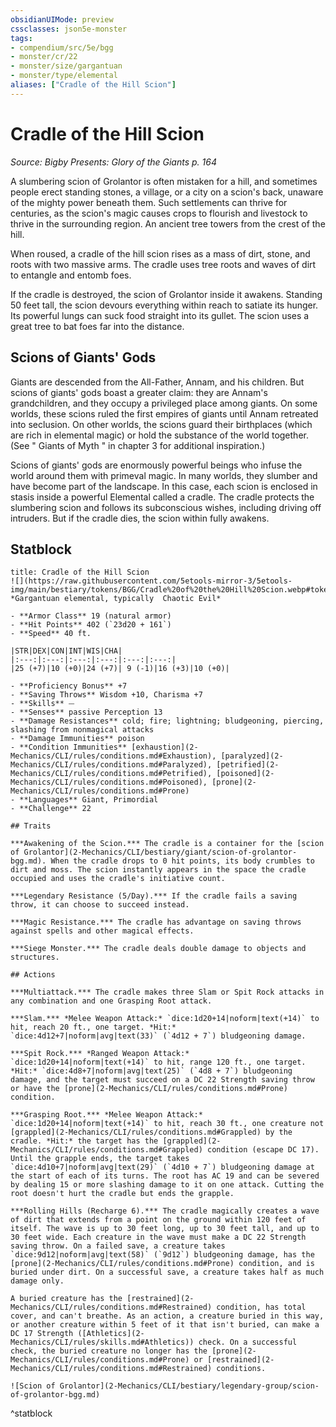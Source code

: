 ```yaml
---
obsidianUIMode: preview
cssclasses: json5e-monster
tags:
- compendium/src/5e/bgg
- monster/cr/22
- monster/size/gargantuan
- monster/type/elemental
aliases: ["Cradle of the Hill Scion"]
---
```

# Cradle of the Hill Scion
*Source: Bigby Presents: Glory of the Giants p. 164*  

A slumbering scion of Grolantor is often mistaken for a hill, and sometimes people erect standing stones, a village, or a city on a scion's back, unaware of the mighty power beneath them. Such settlements can thrive for centuries, as the scion's magic causes crops to flourish and livestock to thrive in the surrounding region. An ancient tree towers from the crest of the hill.

When roused, a cradle of the hill scion rises as a mass of dirt, stone, and roots with two massive arms. The cradle uses tree roots and waves of dirt to entangle and entomb foes.

If the cradle is destroyed, the scion of Grolantor inside it awakens. Standing 50 feet tall, the scion devours everything within reach to satiate its hunger. Its powerful lungs can suck food straight into its gullet. The scion uses a great tree to bat foes far into the distance.

## Scions of Giants' Gods

Giants are descended from the All-Father, Annam, and his children. But scions of giants' gods boast a greater claim: they are Annam's grandchildren, and they occupy a privileged place among giants. On some worlds, these scions ruled the first empires of giants until Annam retreated into seclusion. On other worlds, the scions guard their birthplaces (which are rich in elemental magic) or hold the substance of the world together. (See " Giants of Myth " in chapter 3 for additional inspiration.)

Scions of giants' gods are enormously powerful beings who infuse the world around them with primeval magic. In many worlds, they slumber and have become part of the landscape. In this case, each scion is enclosed in stasis inside a powerful Elemental called a cradle. The cradle protects the slumbering scion and follows its subconscious wishes, including driving off intruders. But if the cradle dies, the scion within fully awakens.

## Statblock

```ad-statblock
title: Cradle of the Hill Scion
![](https://raw.githubusercontent.com/5etools-mirror-3/5etools-img/main/bestiary/tokens/BGG/Cradle%20of%20the%20Hill%20Scion.webp#token)
*Gargantuan elemental, typically  Chaotic Evil*

- **Armor Class** 19 (natural armor)
- **Hit Points** 402 (`23d20 + 161`)
- **Speed** 40 ft.

|STR|DEX|CON|INT|WIS|CHA|
|:---:|:---:|:---:|:---:|:---:|:---:|
|25 (+7)|10 (+0)|24 (+7)| 9 (-1)|16 (+3)|10 (+0)|

- **Proficiency Bonus** +7
- **Saving Throws** Wisdom +10, Charisma +7
- **Skills** ⏤
- **Senses** passive Perception 13
- **Damage Resistances** cold; fire; lightning; bludgeoning, piercing, slashing from nonmagical attacks
- **Damage Immunities** poison
- **Condition Immunities** [exhaustion](2-Mechanics/CLI/rules/conditions.md#Exhaustion), [paralyzed](2-Mechanics/CLI/rules/conditions.md#Paralyzed), [petrified](2-Mechanics/CLI/rules/conditions.md#Petrified), [poisoned](2-Mechanics/CLI/rules/conditions.md#Poisoned), [prone](2-Mechanics/CLI/rules/conditions.md#Prone)
- **Languages** Giant, Primordial
- **Challenge** 22

## Traits

***Awakening of the Scion.*** The cradle is a container for the [scion of Grolantor](2-Mechanics/CLI/bestiary/giant/scion-of-grolantor-bgg.md). When the cradle drops to 0 hit points, its body crumbles to dirt and moss. The scion instantly appears in the space the cradle occupied and uses the cradle's initiative count.

***Legendary Resistance (5/Day).*** If the cradle fails a saving throw, it can choose to succeed instead.

***Magic Resistance.*** The cradle has advantage on saving throws against spells and other magical effects.

***Siege Monster.*** The cradle deals double damage to objects and structures.

## Actions

***Multiattack.*** The cradle makes three Slam or Spit Rock attacks in any combination and one Grasping Root attack.

***Slam.*** *Melee Weapon Attack:* `dice:1d20+14|noform|text(+14)` to hit, reach 20 ft., one target. *Hit:* `dice:4d12+7|noform|avg|text(33)` (`4d12 + 7`) bludgeoning damage.

***Spit Rock.*** *Ranged Weapon Attack:* `dice:1d20+14|noform|text(+14)` to hit, range 120 ft., one target. *Hit:* `dice:4d8+7|noform|avg|text(25)` (`4d8 + 7`) bludgeoning damage, and the target must succeed on a DC 22 Strength saving throw or have the [prone](2-Mechanics/CLI/rules/conditions.md#Prone) condition.

***Grasping Root.*** *Melee Weapon Attack:* `dice:1d20+14|noform|text(+14)` to hit, reach 30 ft., one creature not [grappled](2-Mechanics/CLI/rules/conditions.md#Grappled) by the cradle. *Hit:* the target has the [grappled](2-Mechanics/CLI/rules/conditions.md#Grappled) condition (escape DC 17). Until the grapple ends, the target takes `dice:4d10+7|noform|avg|text(29)` (`4d10 + 7`) bludgeoning damage at the start of each of its turns. The root has AC 19 and can be severed by dealing 15 or more slashing damage to it on one attack. Cutting the root doesn't hurt the cradle but ends the grapple.

***Rolling Hills (Recharge 6).*** The cradle magically creates a wave of dirt that extends from a point on the ground within 120 feet of itself. The wave is up to 30 feet long, up to 30 feet tall, and up to 30 feet wide. Each creature in the wave must make a DC 22 Strength saving throw. On a failed save, a creature takes `dice:9d12|noform|avg|text(58)` (`9d12`) bludgeoning damage, has the [prone](2-Mechanics/CLI/rules/conditions.md#Prone) condition, and is buried under dirt. On a successful save, a creature takes half as much damage only.

A buried creature has the [restrained](2-Mechanics/CLI/rules/conditions.md#Restrained) condition, has total cover, and can't breathe. As an action, a creature buried in this way, or another creature within 5 feet of it that isn't buried, can make a DC 17 Strength ([Athletics](2-Mechanics/CLI/rules/skills.md#Athletics)) check. On a successful check, the buried creature no longer has the [prone](2-Mechanics/CLI/rules/conditions.md#Prone) or [restrained](2-Mechanics/CLI/rules/conditions.md#Restrained) conditions.

![Scion of Grolantor](2-Mechanics/CLI/bestiary/legendary-group/scion-of-grolantor-bgg.md)
```
^statblock